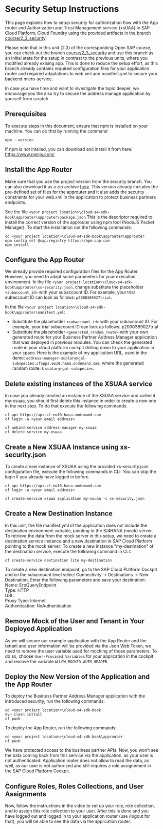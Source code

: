 # Security Setup Instructions
This page explains how to setup security for authorization flow with the App router and Authorization and Trust Management service (xsUAA) in SAP Cloud Platform, Cloud Foundry using the provided artifacts in the branch [course/2_3_security](https://github.com/SAP/cloud-s4-sdk-book/tree/course/2_3_security).

Please note that in this unit (2.3) of the corresponding Open SAP course, you can check out the branch [course/2_3_security](https://github.com/SAP/cloud-s4-sdk-book/tree/course/2_3_security) and use this branch as an initial state for the setup in contrast to the previous units, where you modified already exising app. This is done to reduce the setup effort, as this branch already contains required configuration files for your application router and required adaptations to web.xml and manifest.yml to secure your backend micro-service.

In case you have time and want to investigate the topic deeper, we encourage you the also try to secure the address manage application by yourself from scratch. 

## Prerequisites
To execute steps in this document, ensure that npm is installed on your machine.
You can do that by running the command 
```
npm --version
```

If npm is not intalled, you can download and install it from here: https://www.npmjs.com/

## Install the App Router
Make sure that you use the project version from the security branch. You can also download it as a zip archive [here](https://github.com/SAP/cloud-s4-sdk-book/archive/course/2_3_security.zip). This version already includes the pre-defined set of files for the approuter and it also adds the security constraints for your web.xml in the application to protect business partners endpoints.

See the file `<your project location>\cloud-s4-sdk-book\approuter\approuter\package.json`
This is the descriptor required to install the correct version of the approuter using npm tool (NodeJS Packet Manager).
To start the installation run the following commands:
```
cd <your project location>\cloud-s4-sdk-book\approuter\approuter
npm config set @sap:registry https://npm.sap.com
npm install
```

## Configure the App Router
We already provide required configuration files for the App Router. However, you need to adapt some parameters for your execution environment.
In the file `<your project location>\cloud-s4-sdk-book\approuter\xs-security.json`, change substitute the placeholder `<subaccount_id>` with your subaccount ID. For example, your trial subaccount ID can look as follows: `p2000389027trial`.

In the file `<your project location>\cloud-s4-sdk-book\approuter\manifest.yml`:
* Substitute the placeholder `<subaccount_id>` with your subaccount ID. For example, your trial subaccount ID can look as follows: p2000389027trial
* Substitute the placeholder `<generated_random_route>` with your own generated route for your Business Partner Address Manager application that was deployed in previous modules. 
You can check the generated route in your cloud platform cockpit drilling down to your application in your space. Here is the example of my application URL, used in the demo: `address-manager-sublaryngal-subspecies.cfapps.eu10.hana.ondemand.com`, where the generated random route is `sublaryngal-subspecies`.

## Delete existing instances of the XSUAA service
In case you already created an instance of the XSUAA service and called it  my-xsuaa, you should first delete this instance in order to create a new one in the next step. To do that execute the following commands:
```
cf api https://api.cf.eu10.hana.ondemand.com
cf login -u <your email address>

cf unbind-service address-manager my-xsuaa
cf delete-service my-xsuaa
```

## Create a New XSUAA Instance using xs-security.json
To create a new instance of XSUAA using the provided xs-security.json configuration file, execute the following commands in CLI.
You can skip the login if you already have logged in before.

```
cf api https://api.cf.eu10.hana.ondemand.com
cf login -u <your email address>

cf create-service xsuaa application my-xsuaa -c xs-security.json
```

## Create a New Destination Instance
In this unit, the file manifest.yml of the application does not include the destination environment variable, pointing to the S/4HANA (mock) server. To retrieve the data from the mock server in this setup, we need to create a destination service instance and a new destination in SAP Cloud Platform pointing to the mock server:
To create a new instance "my-destination" of the destination service, execute the following command in CLI:
```
cf create-service destination lite my-destination
```

To create a new destination endpoint, go to the SAP Cloud Platform Cockpit and on the subaccount level select Connectivity -> Destinations -> New Destination. Enter the following parameters and save your destination: <br>
Name: ErpQueryEndpoint <br>
Type: HTTP <br>
URL: <URL of your mock server> <br>
Proxy Type: Internet <br>
Authentication: NoAuthentication <br>

## Remove Mock of the User and Tenant in Your Deployed Application
As we will secure our example application with the App Router and the tenant and user information will be provided via the Json Web Token, we need to remove the user variable used for mocking of those parameters.
To do so, choose `User-Provided Variables` for your application in the cockpit and remove the variable `ALLOW_MOCKED_AUTH_HEADER`.

## Deploy the New Version of the Application and the App Router
To deploy the Business Partner Address Manager application with the introduced security, run the following commands:
```
cd <your project location>\cloud-s4-sdk-book
mvn clean install
cf push
```

To deploy the App Router, run the following commands:
```
cd <your project location>\cloud-s4-sdk-book\approuter
cf push
```

We have protected access to the business partner APIs. Now, you won't see the data coming back from this service via the application, as your user is not authenticated. Application router does not allow to read the data, as well, as our user is not authorized and still requires a role assignement in the SAP Cloud Platform Cockpit.

## Configure Roles, Roles Collections, and User Assignments
Now, follow the instructions in the video to set up your role, role collection, and to assign this role collection to your user. After this is done and you have logged out and logged in to your application router (use <approuter url>/logout for that), you will be able to see the data via the application router.
